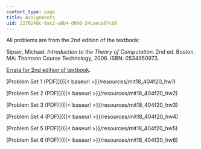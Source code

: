 ```yaml
---
content_type: page
title: Assignments
uid: 227024dc-0ac2-a8b4-d6b0-24caeca87cd8
---
```


All problems are from the 2nd edition of the textbook:

Sipser, Michael. _Introduction to the Theory of Computation_. 2nd ed. Boston, MA: Thomson Course Technology, 2006. ISBN: 0534950973.

[Errata for 2nd edition of textbook](http://www-math.mit.edu/~sipser/itoc-errs2.1.html).

[Problem Set 1 (PDF)]({{< baseurl >}}/resources/mit18_404f20_hw1)

[Problem Set 2 (PDF)]({{< baseurl >}}/resources/mit18_404f20_hw2)

[Problem Set 3 (PDF)]({{< baseurl >}}/resources/mit18_404f20_hw3)

[Problem Set 4 (PDF)]({{< baseurl >}}/resources/mit18_404f20_hw4)

[Problem Set 5 (PDF)]({{< baseurl >}}/resources/mit18_404f20_hw5)

[Problem Set 6 (PDF)]({{< baseurl >}}/resources/mit18_404f20_hw6)